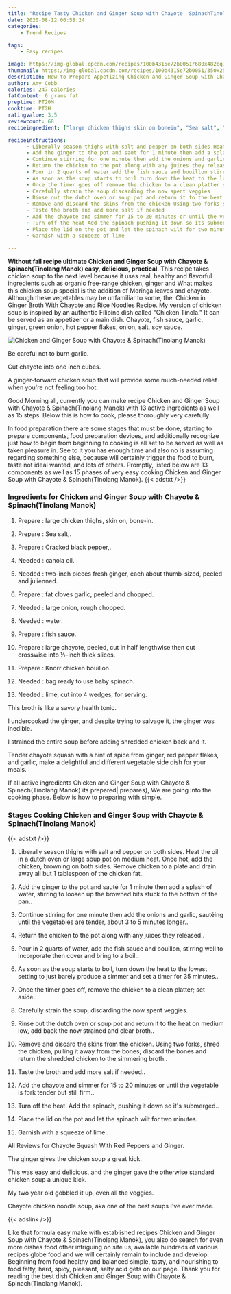 ```yaml
---
title: "Recipe Tasty Chicken and Ginger Soup with Chayote  SpinachTinolang Manok"
date: 2020-08-12 06:58:24
categories:
    - Trend Recipes
    
tags:
    - Easy recipes

image: https://img-global.cpcdn.com/recipes/100b4315e72b0051/680x482cq70/chicken-and-ginger-soup-with-chayote-spinachtinolang-manok-recipe-main-photo.jpg
thumbnail: https://img-global.cpcdn.com/recipes/100b4315e72b0051/350x250cq70/chicken-and-ginger-soup-with-chayote-spinachtinolang-manok-recipe-main-photo.jpg
description: How to Prepare Appetizing Chicken and Ginger Soup with Chayote  SpinachTinolang Manok with 13 ingredients and 15 stages of easy cooking.
author: Amy Cobb
calories: 247 calories
fatContent: 6 grams fat
preptime: PT20M
cooktime: PT2H
ratingvalue: 3.5
reviewcount: 68
recipeingredient: ["large chicken thighs skin on bonein", "Sea salt", "Cracked black pepper", "canola oil", "twoinch pieces fresh ginger each about thumbsized peeled and julienned", "fat cloves garlic peeled and chopped", "large onion rough chopped", "water", "fish sauce", "large chayote peeled cut in half lengthwise then cut crosswise into inch thick slices", "Knorr chicken bouillon", "bag ready to use baby spinach", "lime cut into 4 wedges for serving"]

recipeinstructions: 
      - Liberally season thighs with salt and pepper on both sides Heat the oil in a dutch oven or large soup pot on medium heat Once hot add the chicken browning on both sides Remove chicken to a plate and drain away all but 1 tablespoon of the chicken fat 
      - Add the ginger to the pot and saut for 1 minute then add a splash of water stirring to loosen up the browned bits stuck to the bottom of the pan 
      - Continue stirring for one minute then add the onions and garlic sauting until the vegetables are tender about 3 to 5 minutes longer 
      - Return the chicken to the pot along with any juices they released 
      - Pour in 2 quarts of water add the fish sauce and bouillon stirring well to incorporate then cover and bring to a boil 
      - As soon as the soup starts to boil turn down the heat to the lowest setting to just barely produce a simmer and set a timer for 35 minutes 
      - Once the timer goes off remove the chicken to a clean platter set aside 
      - Carefully strain the soup discarding the now spent veggies 
      - Rinse out the dutch oven or soup pot and return it to the heat on medium low add back the now strained and clear broth 
      - Remove and discard the skins from the chicken Using two forks shred the chicken pulling it away from the bones discard the bones and return the shredded chicken to the simmering broth 
      - Taste the broth and add more salt if needed 
      - Add the chayote and simmer for 15 to 20 minutes or until the vegetable is fork tender but still firm 
      - Turn off the heat Add the spinach pushing it down so its submerged 
      - Place the lid on the pot and let the spinach wilt for two minutes 
      - Garnish with a squeeze of lime

---
```




**Without fail recipe ultimate Chicken and Ginger Soup with Chayote &amp; Spinach(Tinolang Manok) easy, delicious, practical**. This recipe takes chicken soup to the next level because it uses real, healthy and flavorful ingredients such as organic free-range chicken, ginger and What makes this chicken soup special is the addition of Moringa leaves and chayote. Although these vegetables may be unfamiliar to some, the. Chicken in Ginger Broth With Chayote and Rice Noodles Recipe. My version of chicken soup is inspired by an authentic Filipino dish called &#34;Chicken Tinola.&#34; It can be served as an appetizer or a main dish. Chayote, fish sauce, garlic, ginger, green onion, hot pepper flakes, onion, salt, soy sauce.


![Chicken and Ginger Soup with Chayote &amp; Spinach(Tinolang Manok)](https://img-global.cpcdn.com/recipes/100b4315e72b0051/680x482cq70/chicken-and-ginger-soup-with-chayote-spinachtinolang-manok-recipe-main-photo.jpg "Chicken and Ginger Soup with Chayote &amp; Spinach(Tinolang Manok)")



Be careful not to burn garlic.

Cut chayote into one inch cubes.

A ginger-forward chicken soup that will provide some much-needed relief when you&#39;re not feeling too hot.


Good Morning all, currently you can make recipe Chicken and Ginger Soup with Chayote &amp; Spinach(Tinolang Manok) with 13 active ingredients as well as 15 steps. Below this is how to cook, please thoroughly very carefully.

In food preparation there are some stages that must be done, starting to prepare components, food preparation devices, and additionally recognize just how to begin from beginning to cooking is all set to be served as well as taken pleasure in. See to it you has enough time and also no is assuming regarding something else, because will certainly trigger the food to burn, taste not ideal wanted, and lots of others. Promptly, listed below are 13 components as well as 15 phases of very easy cooking Chicken and Ginger Soup with Chayote &amp; Spinach(Tinolang Manok).
{{< adstxt />}}

### Ingredients for Chicken and Ginger Soup with Chayote &amp; Spinach(Tinolang Manok)


1. Prepare  : large chicken thighs, skin on, bone-in.

1. Prepare  : Sea salt,.

1. Prepare  : Cracked black pepper,.

1. Needed  : canola oil.

1. Needed  : two-inch pieces fresh ginger, each about thumb-sized, peeled and julienned.

1. Prepare  : fat cloves garlic, peeled and chopped.

1. Needed  : large onion, rough chopped.

1. Needed  : water.

1. Prepare  : fish sauce.

1. Prepare  : large chayote, peeled, cut in half lengthwise then cut crosswise into ½-inch thick slices.

1. Prepare  : Knorr chicken bouillon.

1. Needed  : bag ready to use baby spinach.

1. Needed  : lime, cut into 4 wedges, for serving.


This broth is like a savory health tonic.

I undercooked the ginger, and despite trying to salvage it, the ginger was inedible.

I strained the entire soup before adding shredded chicken back and it.

Tender chayote squash with a hint of spice from ginger, red pepper flakes, and garlic, make a delightful and different vegetable side dish for your meals.


If all active ingredients Chicken and Ginger Soup with Chayote &amp; Spinach(Tinolang Manok) its prepared| prepares}, We are going into the cooking phase. Below is how to preparing with simple.

### Stages Cooking Chicken and Ginger Soup with Chayote &amp; Spinach(Tinolang Manok)

{{< adstxt />}}


1. Liberally season thighs with salt and pepper on both sides. Heat the oil in a dutch oven or large soup pot on medium heat. Once hot, add the chicken, browning on both sides. Remove chicken to a plate and drain away all but 1 tablespoon of the chicken fat..



1. Add the ginger to the pot and sauté for 1 minute then add a splash of water, stirring to loosen up the browned bits stuck to the bottom of the pan..



1. Continue stirring for one minute then add the onions and garlic, sautéing until the vegetables are tender, about 3 to 5 minutes longer..



1. Return the chicken to the pot along with any juices they released..



1. Pour in 2 quarts of water, add the fish sauce and bouillon, stirring well to incorporate then cover and bring to a boil..



1. As soon as the soup starts to boil, turn down the heat to the lowest setting to just barely produce a simmer and set a timer for 35 minutes..



1. Once the timer goes off, remove the chicken to a clean platter; set aside..



1. Carefully strain the soup, discarding the now spent veggies..



1. Rinse out the dutch oven or soup pot and return it to the heat on medium low, add back the now strained and clear broth..



1. Remove and discard the skins from the chicken. Using two forks, shred the chicken, pulling it away from the bones; discard the bones and return the shredded chicken to the simmering broth..



1. Taste the broth and add more salt if needed..



1. Add the chayote and simmer for 15 to 20 minutes or until the vegetable is fork tender but still firm..



1. Turn off the heat. Add the spinach, pushing it down so it&#39;s submerged..



1. Place the lid on the pot and let the spinach wilt for two minutes.



1. Garnish with a squeeze of lime..




All Reviews for Chayote Squash With Red Peppers and Ginger.

The ginger gives the chicken soup a great kick.

This was easy and delicious, and the ginger gave the otherwise standard chicken soup a unique kick.

My two year old gobbled it up, even all the veggies.

Chayote chicken noodle soup, aka one of the best soups I&#39;ve ever made.


{{< adslink />}}

Like that formula easy make with established recipes Chicken and Ginger Soup with Chayote &amp; Spinach(Tinolang Manok), you also do search for even more dishes food other intriguing on site us, available hundreds of various recipes globe food and we will certainly remain to include and develop. Beginning from food healthy and balanced simple, tasty, and nourishing to food fatty, hard, spicy, pleasant, salty acid gets on our page. Thank you for reading the best dish Chicken and Ginger Soup with Chayote &amp; Spinach(Tinolang Manok).
